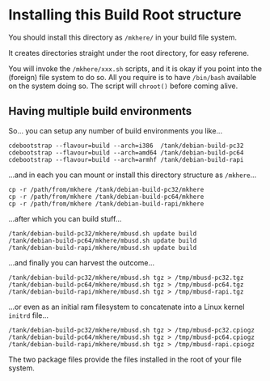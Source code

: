 # Installing this Build Root structure

You should install this directory as `/mkhere/` in your build file system.

It creates directories straight under the root directory, for easy referene.

You will invoke the `/mkhere/xxx.sh` scripts, and it is okay if you point
into the (foreign) file system to do so.  All you require is to have
`/bin/bash` available on the system doing so.  The script will `chroot()`
before coming alive.

## Having multiple build environments

So... you can setup any number of build environments you like...

```
cdebootstrap --flavour=build --arch=i386  /tank/debian-build-pc32
cdebootstrap --flavour=build --arch=amd64 /tank/debian-build-pc64
cdebootstrap --flavour=build --arch=armhf /tank/debian-build-rapi
```

...and in each you can mount or install this directory structure as `/mkhere`...

```
cp -r /path/from/mkhere /tank/debian-build-pc32/mkhere
cp -r /path/from/mkhere /tank/debian-build-pc64/mkhere
cp -r /path/from/mkhere /tank/debian-build-rapi/mkhere
```

...after which you can build stuff...

```
/tank/debian-build-pc32/mkhere/mbusd.sh update build
/tank/debian-build-pc64/mkhere/mbusd.sh update build
/tank/debian-build-rapi/mkhere/mbusd.sh update build
```

...and finally you can harvest the outcome...

```
/tank/debian-build-pc32/mkhere/mbusd.sh tgz > /tmp/mbusd-pc32.tgz
/tank/debian-build-pc64/mkhere/mbusd.sh tgz > /tmp/mbusd-pc64.tgz
/tank/debian-build-rapi/mkhere/mbusd.sh tgz > /tmp/mbusd-rapi.tgz
```

...or even as an initial ram filesystem to concatenate into
a Linux kernel `initrd` file...


```
/tank/debian-build-pc32/mkhere/mbusd.sh tgz > /tmp/mbusd-pc32.cpiogz
/tank/debian-build-pc64/mkhere/mbusd.sh tgz > /tmp/mbusd-pc64.cpiogz
/tank/debian-build-rapi/mkhere/mbusd.sh tgz > /tmp/mbusd-rapi.cpiogz
```

The two package files provide the files installed in the root
of your file system.
